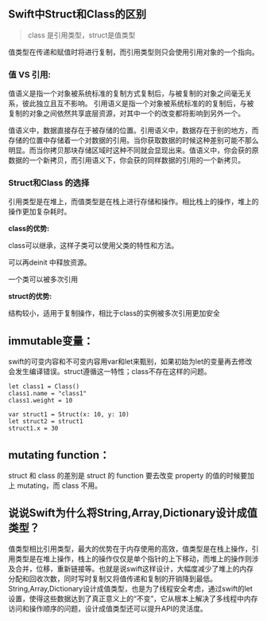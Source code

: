 ## Swift中Struct和Class的区别 
> class 是引用类型，struct是值类型

值类型在传递和赋值时将进行复制，而引用类型则只会使用引用对象的一个指向。

### 值 VS 引用:
值语义是指一个对象被系统标准的复制方式复制后，与被复制的对象之间毫无关系，彼此独立且互不影响。
引用语义是指一个对象被系统标准的的复制后，与被复制的对象之间依然共享底层资源，对其中一个的改变都将影响到另外一个。

值语义中，数据直接存在于被存储的位置。引用语义中，数据存在于别的地方，而存储的位置中存储着一个对数据的引用。当你获取数据的时候这种差别可能不那么明显。而当你拷贝那块存储区域时这种不同就会显现出来。值语义中，你会获的原数据的一个新拷贝，而引用语义下，你会获的同样数据的引用的一个新拷贝。

### Struct和Class 的选择
引用类型是在堆上，而值类型是在栈上进行存储和操作。相比栈上的操作，堆上的操作更加复杂耗时。

**class的优势:**

class可以继承，这样子类可以使用父类的特性和方法。

可以再deinit 中释放资源。

一个类可以被多次引用

**struct的优势:**

结构较小，适用于复制操作，相比于class的实例被多次引用更加安全

## immutable变量：
swift的可变内容和不可变内容用var和let来甄别，如果初始为let的变量再去修改会发生编译错误。struct遵循这一特性；class不存在这样的问题。  

```
let class1 = Class()
class1.name = "class1"
class1.weight = 10

var struct1 = Struct(x: 10, y: 10)
let struct2 = struct1        
struct1.x = 30

```  

## mutating function：
struct 和 class 的差別是 struct 的 function 要去改变 property 的值的时候要加上 mutating，而 class 不用。

## 说说Swift为什么将String,Array,Dictionary设计成值类型？
值类型相比引用类型，最大的优势在于内存使用的高效，值类型是在栈上操作，引用类型是在堆上操作，栈上的操作仅仅是单个指针的上下移动，而堆上的操作则涉及合并，位移，重新链接等。也就是说swift这样设计，大幅度减少了堆上的内存分配和回收次数，同时写时复制又将值传递和复制的开销降到最低。  
String,Array,Dictionary设计成值类型，也是为了线程安全考虑，通过swift的let设置，使得这些数据达到了真正意义上的“不变”，它从根本上解决了多线程中内存访问和操作顺序的问题，设计成值类型还可以提升API的灵活度。